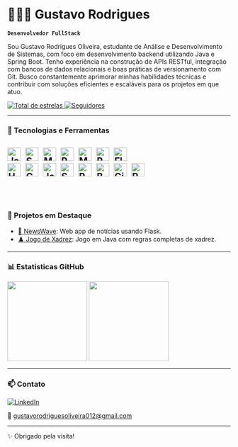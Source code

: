 # 👨🏻‍💻 Gustavo Rodrigues 

**`Desenvolvedor FullStack`**

Sou Gustavo Rodrigues Oliveira, estudante de Análise e Desenvolvimento de Sistemas, com foco em desenvolvimento backend utilizando Java e Spring Boot. Tenho experiência na construção de APIs RESTful, integração com bancos de dados relacionais e boas práticas de versionamento com Git. Busco constantemente aprimorar minhas habilidades técnicas e contribuir com soluções eficientes e escaláveis para os projetos em que atuo.


<p align="left">
  <a href="https://github.com/gustavorodriDEV?tab=repositories&sort=stargazers">
    <img 
      alt="Total de estrelas" 
      title="Total de estrelas GitHub" 
      src="https://custom-icon-badges.demolab.com/github/stars/gustavorodriDEV?color=55960c&style=for-the-badge&labelColor=488207&logo=star&label=estrelas"
    />
  </a>
  <a href="https://github.com/gustavorodriDEV?tab=followers">
    <img 
      alt="Seguidores" 
      title="Me siga no GitHub" 
      src="https://custom-icon-badges.demolab.com/github/followers/gustavorodriDEV?color=236ad3&labelColor=1155ba&style=for-the-badge&logo=github&label=Seguidores&logoColor=white"
    />
  </a>
</p>

---

### 🧠 Tecnologias e Ferramentas

<img alt="Java" width="30px" src="https://cdn.jsdelivr.net/gh/devicons/devicon/icons/java/java-original.svg" />&nbsp;
<img alt="Spring" width="30px" src="https://cdn.jsdelivr.net/gh/devicons/devicon/icons/spring/spring-original.svg" />&nbsp;
<img alt="MySQL" width="30px" src="https://cdn.jsdelivr.net/gh/devicons/devicon/icons/mysql/mysql-original.svg" />&nbsp;
<img alt="PostgreSQL" width="30px" src="https://cdn.jsdelivr.net/gh/devicons/devicon/icons/postgresql/postgresql-original.svg" />&nbsp;
<img alt="MongoDB" width="30px" src="https://cdn.jsdelivr.net/gh/devicons/devicon/icons/mongodb/mongodb-original.svg" />&nbsp;
<img alt="Python" width="30px" src="https://cdn.jsdelivr.net/gh/devicons/devicon/icons/python/python-original.svg" />&nbsp;
<img alt="Flask" width="30px" src="https://cdn.jsdelivr.net/gh/devicons/devicon/icons/flask/flask-original.svg" />&nbsp;<br/>
<img alt="HTML" width="30px" src="https://cdn.jsdelivr.net/gh/devicons/devicon/icons/html5/html5-original.svg" />&nbsp;
<img alt="CSS" width="30px" src="https://cdn.jsdelivr.net/gh/devicons/devicon/icons/css3/css3-original.svg" />&nbsp;
<img alt="JavaScript" width="30px" src="https://cdn.jsdelivr.net/gh/devicons/devicon/icons/javascript/javascript-original.svg" />&nbsp;
<img alt="SQL" width="30px" src="https://cdn.jsdelivr.net/gh/devicons/devicon/icons/mysql/mysql-original-wordmark.svg" />&nbsp;
<img alt="React" width="30px" src="https://cdn.jsdelivr.net/gh/devicons/devicon/icons/react/react-original.svg" />&nbsp;
<img alt="Bootstrap" width="30px" src="https://cdn.jsdelivr.net/gh/devicons/devicon/icons/bootstrap/bootstrap-original.svg" />&nbsp;
<img alt="Git" width="30px" src="https://cdn.jsdelivr.net/gh/devicons/devicon/icons/git/git-original.svg" />&nbsp;
<img alt="Postman" width="30px" src="https://www.vectorlogo.zone/logos/getpostman/getpostman-icon.svg" />
<br/><br/><br/>
---

### 🚀 Projetos em Destaque

- [📌 NewsWave](https://github.com/gustavorodriDEV/newswave): Web app de notícias usando Flask.
- [♟️ Jogo de Xadrez](https://github.com/gustavorodriDEV/jogoXadrez): Jogo em Java com regras completas de xadrez.

---

### 📊 Estatísticas GitHub

<p>
  <img height="180em" src="https://github-readme-stats.vercel.app/api?username=gustavorodriDEV&show_icons=true&theme=tokyonight&include_all_commits=true&locale=pt-br"/>
  <img height="180em" src="https://github-readme-stats.vercel.app/api/top-langs/?username=gustavorodriDEV&theme=tokyonight&layout=compact&custom_title=Tecnologias&langs_count=8"/>
</p>

---

### 📫 Contato

[![LinkedIn](https://img.shields.io/badge/-LinkedIn-0A66C2?style=for-the-badge&logo=linkedin&logoColor=white)](https://www.linkedin.com/in/gustavo-rodrigues-oliveira-b22652264)

📧 gustavorodriguesoliveira012@gmail.com

---

✨ Obrigado pela visita!
